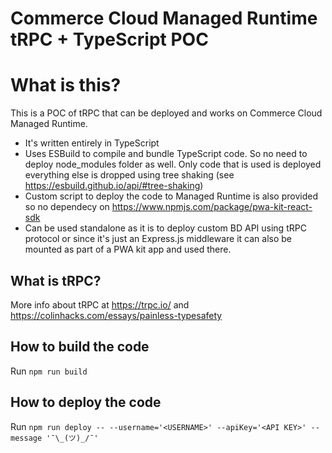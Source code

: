 # Commerce Cloud Managed Runtime tRPC + TypeScript POC

# What is this?
This is a POC of tRPC that can be deployed and works on Commerce Cloud Managed Runtime. 
- It's written entirely in TypeScript
- Uses ESBuild to compile and bundle TypeScript code. So no need to deploy node_modules folder as well. Only code that is used is deployed everything else is dropped using tree shaking (see https://esbuild.github.io/api/#tree-shaking)
- Custom script to deploy the code to Managed Runtime is also provided so no dependecy on https://www.npmjs.com/package/pwa-kit-react-sdk
- Can be used standalone as it is to deploy custom BD API using tRPC protocol or since it's just an Express.js middleware it can also be mounted as part of a PWA kit app and used there.

## What is tRPC?
More info about tRPC at https://trpc.io/ and https://colinhacks.com/essays/painless-typesafety

## How to build the code
Run `npm run build`

## How to deploy the code
Run `npm run deploy -- --username='<USERNAME>' --apiKey='<API KEY>' --message '¯\_(ツ)_/¯'`
